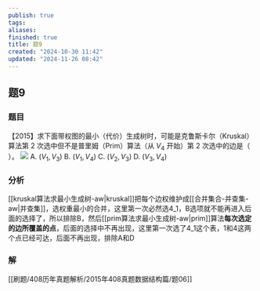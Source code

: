```yaml
---
publish: true
tags: 
aliases: 
finished: true
title: 题9
created: "2024-10-30 11:42"
updated: "2024-11-26 08:42"
---
```

## 题9
### 题目
【2015】求下面带权图的最小（代价）生成树时，可能是克鲁斯卡尔（Kruskal）算法第 2 次选中但不是普里姆（Prim）算法（从 $V_4$ 开始）第 2 次选中的边是（ ）。
![](https://img.hwenyi.live/202411261626415.webp)
A. $(V_1,V_3)$
B. $(V_1,V_4)$
C. $(V_2,V_3)$
D. $(V_3,V_4)$
### 分析
[[kruskal算法求最小生成树-aw|kruskal]]把每个边权维护成[[合并集合-并查集-aw|并查集]]，选权重最小的合并，这里第一次必然选4_1，B选项就不能再进入后面的选择了，所以排除B，然后[[prim算法求最小生成树-aw|prim]]算法**每次选定的边所覆盖的点**，后面的选择中不再出现，这里第一次选了4_1这个表，1和4这两个点已经可达，后面不再出现，排除A和D
### 解
[[刷题/408历年真题解析/2015年408真题数据结构篇/题06]]